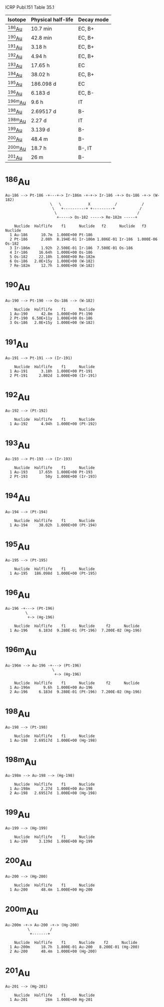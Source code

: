 ICRP Publ.151 Table 35.1

|Isotope                      |Physical half-life |Decay mode|
|-----------------------------|-------------------|----------|
|[<sup>186</sup>Au](#186Au)   |10.7 min           |EC, B+
|[<sup>190</sup>Au](#190Au)   |42.8 min           |EC, B+
|[<sup>191</sup>Au](#191Au)   |3.18 h             |EC, B+
|[<sup>192</sup>Au](#192Au)   |4.94 h             |EC, B+
|[<sup>193</sup>Au](#193Au)   |17.65 h            |EC
|[<sup>194</sup>Au](#194Au)   |38.02 h            |EC, B+
|[<sup>195</sup>Au](#195Au)   |186.098 d          |EC
|[<sup>196</sup>Au](#196Au)   |6.183 d            |EC, B-
|[<sup>196m</sup>Au](#196mAu) |9.6 h              |IT
|[<sup>198</sup>Au](#198Au)   |2.69517 d          |B-
|[<sup>198m</sup>Au](#198mAu) |2.27 d             |IT
|[<sup>199</sup>Au](#199Au)   |3.139 d            |B-
|[<sup>200</sup>Au](#200Au)   |48.4 m             |B-
|[<sup>200m</sup>Au](#200mAu) |18.7 h             |B-, IT
|[<sup>201</sup>Au](#201Au)   |26 m               |B-

# <sup>186</sup>Au

```
Au-186 --> Pt-186 -+---+-> Ir-186m -+-+-> Ir-186 -+-> Os-186 -+-> (W-182)
                    \   \            X           /           /
                     \   +----------+ +---------+           /
                      \                                    /
                       +-----> Os-182 -----> Re-182m -----+
```

```
    Nuclide  Halflife    f1      Nuclide   f2      Nuclide   f3      Nuclide
  1 Au-186      10.7m  1.000E+00 Pt-186
  2 Pt-186      2.08h  8.194E-01 Ir-186m 1.806E-01 Ir-186  1.000E-06 Os-182
  3 Ir-186m     1.92h  2.500E-01 Ir-186  7.500E-01 Os-186
  4 Ir-186     16.64h  1.000E+00 Os-186
  5 Os-182     22.10h  1.000E+00 Re-182m
  6 Os-186   2.0E+15y  1.000E+00 (W-182)
  7 Re-182m     12.7h  1.000E+00 (W-182)
```

# <sup>190</sup>Au

```
Au-190 --> Pt-190 --> Os-186 --> (W-182)
```

```
    Nuclide  Halflife    f1      Nuclide
  1 Au-190      42.8m  1.000E+00 Pt-190
  2 Pt-190  6.50E+11y  1.000E+00 Os-186
  3 Os-186   2.0E+15y  1.000E+00 (W-182)
```

# <sup>191</sup>Au

```
Au-191 --> Pt-191 --> (Ir-191)
```

```
    Nuclide  Halflife    f1      Nuclide
  1 Au-191      3.18h  1.000E+00 Pt-191
  2 Pt-191     2.802d  1.000E+00 (Ir-191)
```

# <sup>192</sup>Au

```
Au-192 --> (Pt-192)
```

```
    Nuclide  Halflife    f1      Nuclide
  1 Au-192      4.94h  1.000E+00 (Pt-192)
```

# <sup>193</sup>Au

```
Au-193 --> Pt-193 --> (Ir-193)
```

```
    Nuclide  Halflife    f1      Nuclide
  1 Au-193     17.65h  1.000E+00 Pt-193
  2 Pt-193        50y  1.000E+00 (Ir-193)
```

# <sup>194</sup>Au

```
Au-194 --> (Pt-194)
```

```
    Nuclide  Halflife    f1      Nuclide
  1 Au-194     38.02h  1.000E+00 (Pt-194)
```

# <sup>195</sup>Au

```
Au-195 --> (Pt-195)
```

```
    Nuclide  Halflife    f1      Nuclide
  1 Au-195   186.098d  1.000E+00 (Pt-195)
```

# <sup>196</sup>Au

```
Au-196 -+---> (Pt-196)
         \
          +-> (Hg-196)
```

```
    Nuclide  Halflife    f1      Nuclide     f2      Nuclide
  1 Au-196     6.183d  9.280E-01 (Pt-196)  7.200E-02 (Hg-196)
```

# <sup>196m</sup>Au

```
Au-196m --> Au-196 -+---> (Pt-196)
                     \
                      +-> (Hg-196)
```

```
    Nuclide  Halflife    f1      Nuclide     f2      Nuclide
  1 Au-196m      9.6h  1.000E+00 Au-196
  2 Au-196     6.183d  9.280E-01 (Pt-196)  7.200E-02 (Hg-196)
```

# <sup>198</sup>Au

```
Au-198 --> (Pt-198)
```

```
    Nuclide  Halflife    f1      Nuclide
  1 Au-198   2.69517d  1.000E+00 (Hg-198)
```

# <sup>198m</sup>Au

```
Au-198m --> Au-198 --> (Hg-198)
```

```
    Nuclide  Halflife    f1      Nuclide
  1 Au-198m     2.27d  1.000E+00 Au-198
  2 Au-198   2.69517d  1.000E+00 (Hg-198)
```

# <sup>199</sup>Au

```
Au-199 --> (Hg-199)
```

```
    Nuclide  Halflife    f1      Nuclide
  1 Au-199     3.139d  1.000E+00 Hg-199
```

# <sup>200</sup>Au

```
Au-200 --> (Hg-200)
```

```
    Nuclide  Halflife    f1      Nuclide
  1 Au-200      48.4m  1.000E+00 Hg-200
```

# <sup>200m</sup>Au

```
Au-200m -+-> Au-200 -+-> (Hg-200)
          \         /
           +-------+
```

```
    Nuclide  Halflife    f1      Nuclide    f2      Nuclide
  1 Au-200m     18.7h  1.800E-01 Au-200   8.200E-01 (Hg-200)
  2 Au-200      48.4m  1.000E+00 (Hg-200)
```

# <sup>201</sup>Au

```
Au-201 --> (Hg-201)
```

```
    Nuclide  Halflife    f1      Nuclide
  1 Au-201        26m  1.000E+00 Hg-201
```
